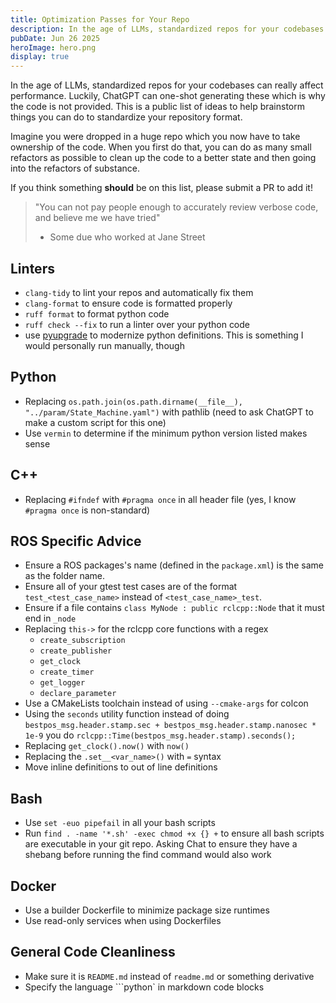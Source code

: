 ```yaml
---
title: Optimization Passes for Your Repo
description: In the age of LLMs, standardized repos for your codebases can really affect performance. Luckily, ChatGPT can one-shot generating these which is why the code is not provided.
pubDate: Jun 26 2025
heroImage: hero.png
display: true
---
```


In the age of LLMs, standardized repos for your codebases can really affect performance. Luckily, ChatGPT can one-shot generating these which is why the code is not provided. This is a public list of ideas to help brainstorm things you can do to standardize your repository format.

Imagine you were dropped in a huge repo which you now have to take ownership of the code. When you first do that, you can do as many small refactors as possible to clean up the code to a better state and then going into the refactors of substance.

If you think something **should** be on this list, please submit a PR to add it!

> "You can not pay people enough to accurately review verbose code, and believe me we have tried"
> - Some due who worked at Jane Street

## Linters

- `clang-tidy` to lint your repos and automatically fix them
- `clang-format` to ensure code is formatted properly
- `ruff format` to format python code
- `ruff check --fix` to run a linter over your python code
- use [pyupgrade](https://github.com/asottile/pyupgrade) to modernize python definitions. This is something I would personally run manually, though

## Python

- Replacing `os.path.join(os.path.dirname(__file__), "../param/State_Machine.yaml")` with pathlib (need to ask ChatGPT to make a custom script for this one)
- Use `vermin` to determine if the minimum python version listed makes sense

## C++

- Replacing `#ifndef` with `#pragma once` in all header file (yes, I know `#pragma once` is non-standard)

## ROS Specific Advice

- Ensure a ROS packages's name (defined in the `package.xml`) is the same as the folder name.
- Ensure all of your gtest test cases are  of the format `test_<test_case_name>` instead of `<test_case_name>_test`.
- Ensure if a file contains `class MyNode : public rclcpp::Node` that it must end in `_node`
- Replacing `this->` for the rclcpp core functions with a regex
  - `create_subscription`
  - `create_publisher`
  - `get_clock`
  - `create_timer`
  - `get_logger`
  - `declare_parameter`
- Use a CMakeLists toolchain instead of using `--cmake-args` for colcon
- Using the `seconds` utility function instead of doing `bestpos_msg.header.stamp.sec + bestpos_msg.header.stamp.nanosec * 1e-9` you do `rclcpp::Time(bestpos_msg.header.stamp).seconds();`
- Replacing `get_clock().now()` with `now()`
- Replacing the `.set__<var_name>()` with `=` syntax
- Move inline definitions to out of line definitions

## Bash

- Use `set -euo pipefail` in all your bash scripts
- Run `find . -name '*.sh' -exec chmod +x {} +` to ensure all bash scripts are executable in your git repo. Asking Chat to ensure they have a shebang before running the find command would also work

## Docker

- Use a builder Dockerfile to minimize package size runtimes
- Use read-only services when using Dockerfiles

## General Code Cleanliness

- Make sure it is `README.md` instead of `readme.md` or something derivative
- Specify the language ```python` in markdown code blocks
